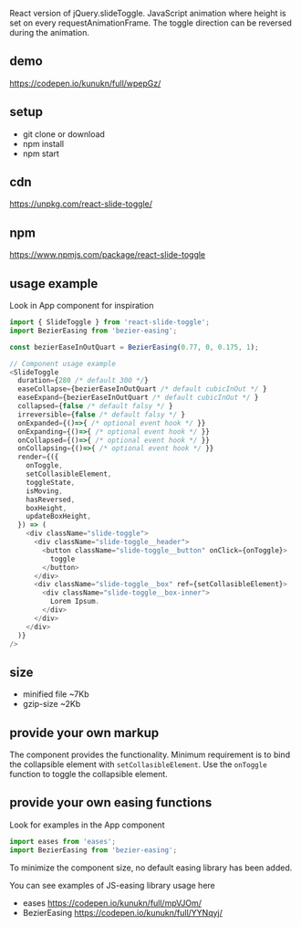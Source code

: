 React version of jQuery.slideToggle. JavaScript animation where height is set on every requestAnimationFrame. The toggle direction can be reversed during the animation.

## demo

https://codepen.io/kunukn/full/wpepGz/

## setup

* git clone or download
* npm install
* npm start

## cdn

https://unpkg.com/react-slide-toggle/

## npm 

https://www.npmjs.com/package/react-slide-toggle

## usage example

Look in App component for inspiration


```js
import { SlideToggle } from 'react-slide-toggle';
import BezierEasing from 'bezier-easing';

const bezierEaseInOutQuart = BezierEasing(0.77, 0, 0.175, 1);

// Component usage example
<SlideToggle
  duration={280 /* default 300 */}
  easeCollapse={bezierEaseInOutQuart /* default cubicInOut */ }
  easeExpand={bezierEaseInOutQuart /* default cubicInOut */ }
  collapsed={false /* default falsy */ }
  irreversible={false /* default falsy */ }
  onExpanded={()=>{ /* optional event hook */ }}
  onExpanding={()=>{ /* optional event hook */ }}
  onCollapsed={()=>{ /* optional event hook */ }}
  onCollapsing={()=>{ /* optional event hook */ }}
  render={({ 
    onToggle, 
    setCollasibleElement, 
    toggleState, 
    isMoving, 
    hasReversed, 
    boxHeight, 
    updateBoxHeight, 
  }) => (
    <div className="slide-toggle">
      <div className="slide-toggle__header">
        <button className="slide-toggle__button" onClick={onToggle}>
          toggle
        </button>
      </div>
      <div className="slide-toggle__box" ref={setCollasibleElement}>
        <div className="slide-toggle__box-inner">
          Lorem Ipsum.
        </div>
      </div>
    </div>
  )}
/>
```

## size

* minified file ~7Kb
* gzip-size ~2Kb


## provide your own markup

The component provides the functionality. 
Minimum requirement is to bind the collapsible element with `setCollasibleElement`. 
Use the `onToggle` function to toggle the collapsible element.


## provide your own easing functions

Look for examples in the App component

```js
import eases from 'eases';
import BezierEasing from 'bezier-easing';
```

To minimize the component size, no default easing library has been added.

You can see examples of JS-easing library usage here

* eases        https://codepen.io/kunukn/full/mpVJOm/
* BezierEasing https://codepen.io/kunukn/full/YYNqyj/
